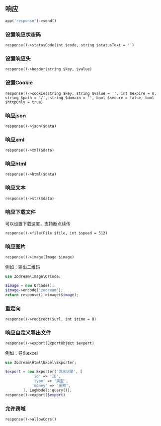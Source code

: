 ## 响应

```php
app('response')->send()
```

### 设置响应状态码

`response()->statusCode(int $code, string $statusText = '')`

### 设置响应头

`response()->header(string $key, $value)`


### 设置Cookie

`response()->cookie(string $key, string $value = '', int $expire = 0, string $path = '/', string $domain = '', bool $secure = false, bool $httpOnly = true)`

### 响应json

`response()->json($data)`

### 响应xml

`response()->xml($data)`


### 响应html

`response()->html($data)`

### 响应文本

`response()->str($data)`

### 响应下载文件

可以设置下载速度，支持断点续传

`response()->file(File $file, int $speed = 512)`

### 响应图片

`response()->image(Image $image)`

例如：输出二维码

```php
use Zodream\Image\QrCode;

$image = new QrCode();
$image->encode('zodream');
return response()->image($image);

```

### 重定向

`response()->redirect($url, int $time = 0)`

### 响应自定义导出文件

`response()->export(ExportObject $expert)`

例如：导出excel

```php
use Zodream\Html\Excel\Exporter;

$export = new Exporter('流水记录', [
            'id' => 'ID',
            'type' => '类型',
            'money' => '金额',
        ], LogModel::query());
response()->export($export)
```

### 允许跨域


`response()->allowCors()`